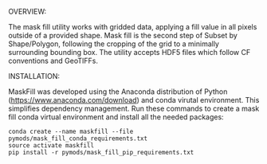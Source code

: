 OVERVIEW:

The mask fill utility works with gridded data, applying a fill value in all pixels outside of a provided shape.
Mask fill is the second step of Subset by Shape/Polygon, following the cropping of the grid to a minimally surrounding bounding box.
The utility accepts HDF5 files which follow CF conventions and GeoTIFFs. 

INSTALLATION:

MaskFill was developed using the Anaconda distribution of Python (https://www.anaconda.com/download) and conda virutal environment.
This simplifies dependency management. Run these commands to create a mask fill conda virtual environment and install all the needed packages:

    conda create --name maskfill --file pymods/mask_fill_conda_requirements.txt
    source activate maskfill
    pip install -r pymods/mask_fill_pip_requirements.txt

